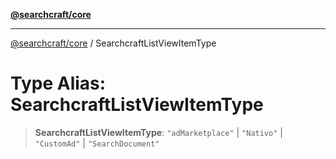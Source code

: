 [**@searchcraft/core**](/reference/sdk/core/README.md)

***

[@searchcraft/core](/reference/sdk/core/globals.md) / SearchcraftListViewItemType

# Type Alias: SearchcraftListViewItemType

> **SearchcraftListViewItemType**: `"adMarketplace"` \| `"Nativo"` \| `"CustomAd"` \| `"SearchDocument"`
